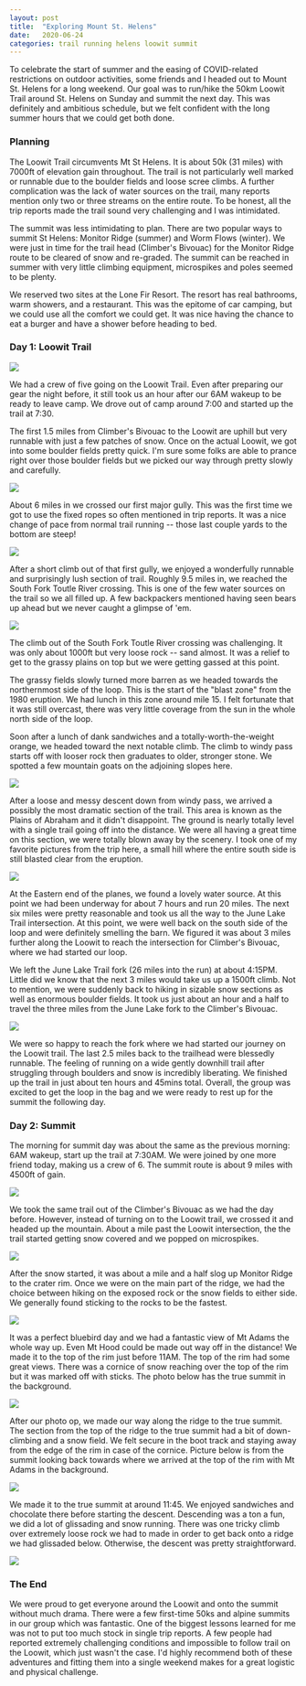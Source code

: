 ```yaml
---
layout: post
title:  "Exploring Mount St. Helens"
date:   2020-06-24
categories: trail running helens loowit summit
---
```

To celebrate the start of summer and the easing of COVID-related restrictions on outdoor activities, some friends and I headed out to Mount St. Helens for a long weekend.
Our goal was to run/hike the 50km Loowit Trail around St. Helens on Sunday and summit the next day.
This was definitely and ambitious schedule, but we felt confident with the long summer hours that we could get both done.

### Planning
The Loowit Trail circumvents Mt St Helens.
It is about 50k (31 miles) with 7000ft of elevation gain throughout.
The trail is not particularly well marked or runnable due to the boulder fields and loose scree climbs.
A further complication was the lack of water sources on the trail, many reports mention only two or three streams on the entire route.
To be honest, all the trip reports made the trail sound very challenging and I was intimidated.

The summit was less intimidating to plan.
There are two popular ways to summit St Helens: Monitor Ridge (summer) and Worm Flows (winter).
We were just in time for the trail head (Climber's Bivouac) for the Monitor Ridge route to be cleared of snow and re-graded.
The summit can be reached in summer with very little climbing equipment, microspikes and poles seemed to be plenty.

We reserved two sites at the Lone Fir Resort.
The resort has real bathrooms, warm showers, and a restaurant.
This was the epitome of car camping, but we could use all the comfort we could get.
It was nice having the chance to eat a burger and have a shower before heading to bed.


### Day 1: Loowit Trail
![](/images/helens/helens-loowit-elevation.png)

We had a crew of five going on the Loowit Trail.
Even after preparing our gear the night before, it still took us an hour after our 6AM wakeup to be ready to leave camp.
We drove out of camp around 7:00 and started up the trail at 7:30.

The first 1.5 miles from Climber's Bivouac to the Loowit are uphill but very runnable with just a few patches of snow.
Once on the actual Loowit, we got into some boulder fields pretty quick.
I'm sure some folks are able to prance right over those boulder fields but we picked our way through pretty slowly and carefully.

![](/images/helens/helens-loowit-boulders.jpg)

About 6 miles in we crossed our first major gully.
This was the first time we got to use the fixed ropes so often mentioned in trip reports.
It was a nice change of pace from normal trail running -- those last couple yards to the bottom are steep!

![](/images/helens/helens-loowit-first-gully.jpg)

After a short climb out of that first gully, we enjoyed a wonderfully runnable and surprisingly lush section of trail.
Roughly 9.5 miles in, we reached the South Fork Toutle River crossing.
This is one of the few water sources on the trail so we all filled up.
A few backpackers mentioned having seen bears up ahead but we never caught a glimpse of 'em.

![](/images/helens/helens-loowit-lush.jpg)

The climb out of the South Fork Toutle River crossing was challenging.
It was only about 1000ft but very loose rock -- sand almost.
It was a relief to get to the grassy plains on top but we were getting gassed at this point.

The grassy fields slowly turned more barren as we headed towards the northernmost side of the loop.
This is the start of the "blast zone" from the 1980 eruption.
We had lunch in this zone around mile 15.
I felt fortunate that it was still overcast, there was very little coverage from the sun in the whole north side of the loop.

Soon after a lunch of dank sandwiches and a totally-worth-the-weight orange, we headed toward the next notable climb.
The climb to windy pass starts off with looser rock then graduates to older, stronger stone.
We spotted a few mountain goats on the adjoining slopes here.

![](/images/helens/helens-loowit-windy-pass.jpg)

After a loose and messy descent down from windy pass, we arrived a possibly the most dramatic section of the trail.
This area is known as the Plains of Abraham and it didn't disappoint.
The ground is nearly totally level with a single trail going off into the distance.
We were all having a great time on this section, we were totally blown away by the scenery.
I took one of my favorite pictures from the trip here, a small hill where the entire south side is still blasted clear from the eruption.

![](/images/helens/helens-loowit-abraham.jpg)

At the Eastern end of the planes, we found a lovely water source.
At this point we had been underway for about 7 hours and run 20 miles.
The next six miles were pretty reasonable and took us all the way to the June Lake Trail intersection.
At this point, we were well back on the south side of the loop and were definitely smelling the barn.
We figured it was about 3 miles further along the Loowit to reach the intersection for Climber's Bivouac, where we had started our loop.

We left the June Lake Trail fork (26 miles into the run) at about 4:15PM.
Little did we know that the next 3 miles would take us up a 1500ft climb.
Not to mention, we were suddenly back to hiking in sizable snow sections as well as enormous boulder fields.
It took us just about an hour and a half to travel the three miles from the June Lake fork to the Climber's Bivouac.

![](/images/helens/helens-loowit-last-boulders.jpg)

We were so happy to reach the fork where we had started our journey on the Loowit trail.
The last 2.5 miles back to the trailhead were blessedly runnable.
The feeling of running on a wide gently downhill trail after struggling through boulders and snow is incredibly liberating.
We finished up the trail in just about ten hours and 45mins total.
Overall, the group was excited to get the loop in the bag and we were ready to rest up for the summit the following day.

### Day 2: Summit
The morning for summit day was about the same as the previous morning: 6AM wakeup, start up the trail at 7:30AM.
We were joined by one more friend today, making us a crew of 6.
The summit route is about 9 miles with 4500ft of gain.

![](/images/helens/helens-summit-elevation.png)

We took the same trail out of the Climber's Bivouac as we had the day before.
However, instead of turning on to the Loowit trail, we crossed it and headed up the mountain.
About a mile past the Loowit intersection, the the trail started getting snow covered and we popped on microspikes.

![](/images/helens/helens-summit-trailhead.jpg)

After the snow started, it was about a mile and a half slog up Monitor Ridge to the crater rim.
Once we were on the main part of the ridge, we had the choice between hiking on the exposed rock or the snow fields to either side.
We generally found sticking to the rocks to be the fastest.

![](/images/helens/helens-summit-adams.jpg)

It was a perfect bluebird day and we had a fantastic view of Mt Adams the whole way up.
Even Mt Hood could be made out way off in the distance!
We made it to the top of the rim just before 11AM.
The top of the rim had some great views.
There was a cornice of snow reaching over the top of the rim but it was marked off with sticks.
The photo below has the true summit in the background.

![](/images/helens/helens-summit-ridge.jpg)

After our photo op, we made our way along the ridge to the true summit.
The section from the top of the ridge to the true summit had a bit of down-climbing and a snow field.
We felt secure in the boot track and staying away from the edge of the rim in case of the cornice.
Picture below is from the summit looking back towards where we arrived at the top of the rim with Mt Adams in the background.

![](/images/helens/helens-summit-summit.jpg)

We made it to the true summit at around 11:45.
We enjoyed sandwiches and chocolate there before starting the descent.
Descending was a ton a fun, we did a lot of glissading and snow running.
There was one tricky climb over extremely loose rock we had to made in order to get back onto a ridge we had glissaded below.
Otherwise, the descent was pretty straightforward.

![](/images/helens/helens-summit-glissade.gif)

### The End
We were proud to get everyone around the Loowit and onto the summit without much drama.
There were a few first-time 50ks and alpine summits in our group which was fantastic.
One of the biggest lessons learned for me was not to put too much stock in single trip reports.
A few people had reported extremely challenging conditions and impossible to follow trail on the Loowit, which just wasn't the case.
I'd highly recommend both of these adventures and fitting them into a single weekend makes for a great logistic and physical challenge.
